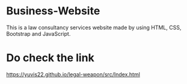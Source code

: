 # Business-Website
This is a law consultancy services website made by using HTML, CSS, Bootstrap and JavaScript.

# Do check the link
https://yuvis22.github.io/legal-weapon/src/Index.html
